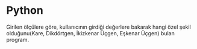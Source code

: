 # Python
Girilen ölçülere göre, kullanıcının girdiği değerlere bakarak hangi özel şekil olduğunu(Kare, Dikdörtgen, İkizkenar Üçgen, Eşkenar Üçgen) 
bulan program.
